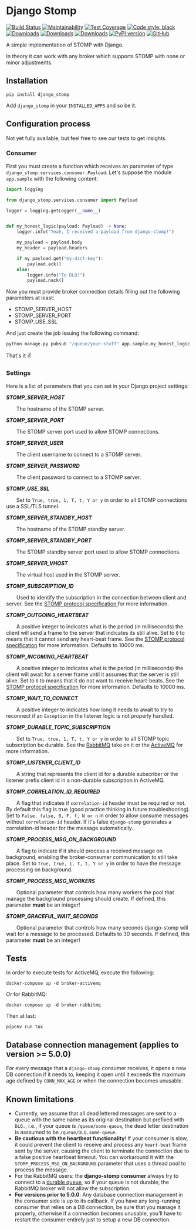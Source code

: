 # Django Stomp

[![Build Status](https://dev.azure.com/juntos-somos-mais-loyalty/python/_apis/build/status/django-stomp?branchName=master)](https://dev.azure.com/juntos-somos-mais-loyalty/python/_build/latest?definitionId=23&branchName=master)
[![Maintainability](https://sonarcloud.io/api/project_badges/measure?project=juntossomosmais_django-stomp&metric=sqale_rating)](https://sonarcloud.io/dashboard?id=juntossomosmais_django-stomp)
[![Test Coverage](https://sonarcloud.io/api/project_badges/measure?project=juntossomosmais_django-stomp&metric=coverage)](https://sonarcloud.io/dashboard?id=juntossomosmais_django-stomp)
[![Code style: black](https://img.shields.io/badge/code%20style-black-000000.svg)](https://github.com/ambv/black)
[![Downloads](https://pepy.tech/badge/django-stomp)](https://pepy.tech/project/django-stomp)
[![Downloads](https://pepy.tech/badge/django-stomp/month)](https://pepy.tech/project/django-stomp/month)
[![Downloads](https://pepy.tech/badge/django-stomp/week)](https://pepy.tech/project/django-stomp/week)
[![PyPI version](https://badge.fury.io/py/django-stomp.svg)](https://badge.fury.io/py/django-stomp)
[![GitHub](https://img.shields.io/github/license/mashape/apistatus.svg)](https://github.com/juntossomosmais/django-stomp/blob/master/LICENSE)

A simple implementation of STOMP with Django.

In theory it can work with any broker which supports STOMP with none or minor adjustments.

## Installation

`pip install django_stomp`

Add `django_stomp` in your `INSTALLED_APPS` and so be it.

## Configuration process

Not yet fully available, but feel free to see our tests to get insights.

### Consumer

First you must create a function which receives an parameter of type `django_stomp.services.consumer.Payload`. Let's suppose the module `app.sample` with the following content:

```python
import logging

from django_stomp.services.consumer import Payload

logger = logging.getLogger(__name__)


def my_honest_logic(payload: Payload) -> None:
    logger.info("Yeah, I received a payload from django-stomp!")

    my_payload = payload.body
    my_header = payload.headers

    if my_payload.get("my-dict-key"):
        payload.ack()
    else:
        logger.info("To DLQ!")
        payload.nack()
```

Now you must provide broker connection details filling out the following parameters at least:

- STOMP_SERVER_HOST
- STOMP_SERVER_PORT
- STOMP_USE_SSL

And just create the job issuing the following command:

```bash
python manage.py pubsub "/queue/your-stuff" app.sample.my_honest_logic
```

That's it ✌️

### Settings

Here is a list of parameters that you can set in your Django project settings:

***STOMP_SERVER_HOST***

  The hostname of the STOMP server.

***STOMP_SERVER_PORT***

  The STOMP server port used to allow STOMP connections.

***STOMP_SERVER_USER***

  The client username to connect to a STOMP server.

***STOMP_SERVER_PASSWORD***

  The client password to connect to a STOMP server.

***STOMP_USE_SSL***

  Set to ``True, true, 1, T, t, Y or y`` in order to all STOMP connections use a SSL/TLS tunnel.

***STOMP_SERVER_STANDBY_HOST***

  The hostname of the STOMP standby server.

***STOMP_SERVER_STANDBY_PORT***

  The STOMP standby server port used to allow STOMP connections.

***STOMP_SERVER_VHOST***

  The virtual host used in the STOMP server.

***STOMP_SUBSCRIPTION_ID***

  Used to identify the subscription in the connection between client and server. See the [STOMP protocol specification
](https://stomp.github.io/stomp-specification-1.1.html#SUBSCRIBE_id_Header) for more information.

***STOMP_OUTGOING_HEARTBEAT***

  A positive integer to indicates what is the period (in milliseconds) the client will send a frame to the server
that indicates its still alive. Set to ``0`` to means that it cannot send any heart-beat frame. See the [STOMP
protocol specification](https://stomp.github.io/stomp-specification-1.1.html#Heart-beating) for more information.
Defaults to 10000 ms.

***STOMP_INCOMING_HEARTBEAT***

  A positive integer to indicates what is the period (in milliseconds) the client will await for a server frame until
it assumes that the server is still alive. Set to ``0`` to means that it do not want to receive heart-beats. See
the [STOMP protocol specification](https://stomp.github.io/stomp-specification-1.1.html#Heart-beating) for more
information. Defaults to 10000 ms.

***STOMP_WAIT_TO_CONNECT***

  A positive integer to indicates how long it needs to await to try to reconnect if an `Exception` in the listener
logic is not properly handled.

***STOMP_DURABLE_TOPIC_SUBSCRIPTION***

  Set to ``True, true, 1, T, t, Y or y`` in order to all STOMP topic subscription be durable. See the [RabbitMQ](
https://www.rabbitmq.com/stomp.html#d.dts) take on it or the
[ActiveMQ](https://activemq.apache.org/how-do-durable-queues-and-topics-work) for more information.

***STOMP_LISTENER_CLIENT_ID***

  A string that represents the client id for a durable subscriber or the listener prefix client id in a non-durable
subscription in ActiveMQ.

***STOMP_CORRELATION_ID_REQUIRED***

  A flag that indicates if `correlation-id` header must be required or not. By default this flag is true (good practice
thinking in future troubleshooting).
Set to ``False, false, 0, F, f, N or n`` in order to allow consume messages without `correlation-id` header. If it's
false `django-stomp` generates a correlation-id header for the message automatically.

***STOMP_PROCESS_MSG_ON_BACKGROUND***

  A flag to indicate if it should process a received message on background, enabling the broker-consumer communication
to still take place.
  Set to ``True, true, 1, T, t, Y or y`` in order to have the message processing on background.

***STOMP_PROCESS_MSG_WORKERS***

  Optional parameter that controls how many workers the pool that manage the background processing should create. If
defined, this parameter **must** be an integer!

***STOMP_GRACEFUL_WAIT_SECONDS***

  Optional parameter that controls how many seconds django-stomp will wait for a message to be processed. Defaults to 30 seconds. If defined, this parameter **must** be an integer!

## Tests

In order to execute tests for ActiveMQ, execute the following:

    docker-compose up -d broker-activemq

Or for RabbitMQ:

    docker-compose up -d broker-rabbitmq

Then at last:

    pipenv run tox

## Database connection management (applies to version >= 5.0.0)

For every message that a `django-stomp` consumer receives, it opens a new DB connection if it needs to, keeping it open until it exceeds the maximum age defined by `CONN_MAX_AGE` or when the connection becomes unusable.

## Known limitations

- Currently, we assume that all dead lettered messages are sent to a queue with the same name as its original
destination but prefixed with `DLQ.`, i.e., if your queue is `/queue/some-queue`, the dead letter destination is
asssumed to be `/queue/DLQ.some-queue`.
- **Be cautious with the heartbeat functionality**! If your consumer is slow, it could prevent the client to receive
and process any `heart-beat` frame sent by the server, causing the client to terminate the connection due to a false
positive heartbeat timeout. You can workaround it with the `STOMP_PROCESS_MSG_ON_BACKGROUND` parameter that uses a
thread pool to process the message.
- For the RabbitMQ users: the **django-stomp consumer** always try to connect to a
[durable queue](https://www.rabbitmq.com/queues.html#durability), so if your queue is not durable, the RabbitMQ broker
will not allow the subscription.
- **For versions prior to 5.0.0**: Any database connection management in the consumer side is up to its callback. If you have any long-running consumer that relies on a DB connection, be sure that you manage it properly, otherwise if a connection becomes unusable, you'll have to restart the consumer entirely just to setup a new DB connection.
